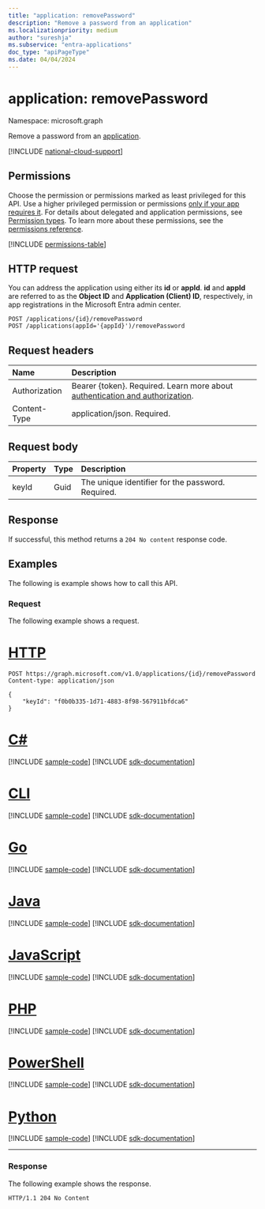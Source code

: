 ```yaml
---
title: "application: removePassword"
description: "Remove a password from an application"
ms.localizationpriority: medium
author: "sureshja"
ms.subservice: "entra-applications"
doc_type: "apiPageType"
ms.date: 04/04/2024
---
```


# application: removePassword

Namespace: microsoft.graph

Remove a password from an [application](../resources/application.md).

[!INCLUDE [national-cloud-support](../../includes/all-clouds.md)]

## Permissions

Choose the permission or permissions marked as least privileged for this API. Use a higher privileged permission or permissions [only if your app requires it](/graph/permissions-overview#best-practices-for-using-microsoft-graph-permissions). For details about delegated and application permissions, see [Permission types](/graph/permissions-overview#permission-types). To learn more about these permissions, see the [permissions reference](/graph/permissions-reference).

<!-- { "blockType": "permissions", "name": "application_removepassword" } -->
[!INCLUDE [permissions-table](../includes/permissions/application-removepassword-permissions.md)]

## HTTP request

You can address the application using either its **id** or **appId**. **id** and **appId** are referred to as the **Object ID** and **Application (Client) ID**, respectively, in app registrations in the Microsoft Entra admin center.
<!-- { "blockType": "ignored" } -->

```http
POST /applications/{id}/removePassword
POST /applications(appId='{appId}')/removePassword
```

## Request headers

| Name           | Description                |
|:---------------|:---------------------------|
|Authorization|Bearer {token}. Required. Learn more about [authentication and authorization](/graph/auth/auth-concepts).|
| Content-Type   | application/json. Required.|

## Request body

| Property	| Type | Description|
|:----------|:-----|:-----------|
| keyId     | Guid | The unique identifier for the password. Required. |

## Response

If successful, this method returns a `204 No content` response code.

## Examples

The following is example shows how to call this API.

### Request

The following example shows a request.

# [HTTP](#tab/http)
<!-- {
  "blockType": "request",
  "name": "application_removepassword"
}-->

```http
POST https://graph.microsoft.com/v1.0/applications/{id}/removePassword
Content-type: application/json

{
    "keyId": "f0b0b335-1d71-4883-8f98-567911bfdca6"
}
```

# [C#](#tab/csharp)
[!INCLUDE [sample-code](../includes/snippets/csharp/application-removepassword-csharp-snippets.md)]
[!INCLUDE [sdk-documentation](../includes/snippets/snippets-sdk-documentation-link.md)]

# [CLI](#tab/cli)
[!INCLUDE [sample-code](../includes/snippets/cli/application-removepassword-cli-snippets.md)]
[!INCLUDE [sdk-documentation](../includes/snippets/snippets-sdk-documentation-link.md)]

# [Go](#tab/go)
[!INCLUDE [sample-code](../includes/snippets/go/application-removepassword-go-snippets.md)]
[!INCLUDE [sdk-documentation](../includes/snippets/snippets-sdk-documentation-link.md)]

# [Java](#tab/java)
[!INCLUDE [sample-code](../includes/snippets/java/application-removepassword-java-snippets.md)]
[!INCLUDE [sdk-documentation](../includes/snippets/snippets-sdk-documentation-link.md)]

# [JavaScript](#tab/javascript)
[!INCLUDE [sample-code](../includes/snippets/javascript/application-removepassword-javascript-snippets.md)]
[!INCLUDE [sdk-documentation](../includes/snippets/snippets-sdk-documentation-link.md)]

# [PHP](#tab/php)
[!INCLUDE [sample-code](../includes/snippets/php/application-removepassword-php-snippets.md)]
[!INCLUDE [sdk-documentation](../includes/snippets/snippets-sdk-documentation-link.md)]

# [PowerShell](#tab/powershell)
[!INCLUDE [sample-code](../includes/snippets/powershell/application-removepassword-powershell-snippets.md)]
[!INCLUDE [sdk-documentation](../includes/snippets/snippets-sdk-documentation-link.md)]

# [Python](#tab/python)
[!INCLUDE [sample-code](../includes/snippets/python/application-removepassword-python-snippets.md)]
[!INCLUDE [sdk-documentation](../includes/snippets/snippets-sdk-documentation-link.md)]

---

### Response

The following example shows the response.

<!-- {
  "blockType": "response"
} -->

```http
HTTP/1.1 204 No Content
```

<!-- uuid: 16cd6b66-4b1a-43a1-adaf-3a886856ed98
2019-02-04 14:57:30 UTC -->
<!-- {
  "type": "#page.annotation",
  "description": "application: removePassword",
  "keywords": "",
  "section": "documentation",
  "tocPath": ""
}-->


